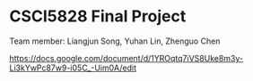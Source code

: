 # CSCI5828 Final Project
Team member: Liangjun Song, Yuhan Lin, Zhenguo Chen

https://docs.google.com/document/d/1YROqtq7iVS8Uke8m3y-Li3kYwPc87w9-i05C_-Uim0A/edit
